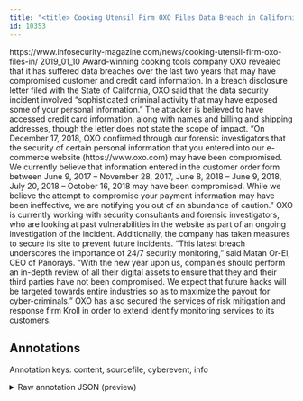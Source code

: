 ```yaml
---
title: "<title> Cooking Utensil Firm OXO Files Data Breach in California             </title>"
id: 10353
---
```


<title> Cooking Utensil Firm OXO Files Data Breach in California             </title>
<source> https://www.infosecurity-magazine.com/news/cooking-utensil-firm-oxo-files-in/                                       </source>
<date> 2019_01_10 </date>
<text>
Award-winning cooking tools company OXO revealed that it has suffered data breaches over the last two years that may have compromised customer and credit card information.
In a breach disclosure letter filed with the State of California, OXO said that the data security incident involved “sophisticated criminal activity that may have exposed some of your personal information.” The attacker is believed to have accessed credit card information, along with names and billing and shipping addresses, though the letter does not state the scope of impact.
“On December 17, 2018, OXO confirmed through our forensic investigators that the security of certain personal information that you entered into our e-commerce website (https://www.oxo.com) may have been compromised. We currently believe that information entered in the customer order form between June 9, 2017 – November 28, 2017, June 8, 2018 – June 9, 2018, July 20, 2018 – October 16, 2018 may have been compromised. While we believe the attempt to compromise your payment information may have been ineffective, we are notifying you out of an abundance of caution.”
OXO is currently working with security consultants and forensic investigators, who are looking at past vulnerabilities in the website as part of an ongoing investigation of the incident. Additionally, the company has taken measures to secure its site to prevent future incidents.
“This latest breach underscores the importance of 24/7 security monitoring,” said Matan Or-El, CEO of Panorays. “With the new year upon us, companies should perform an in-depth review of all their digital assets to ensure that they and their third parties have not been compromised. We expect that future hacks will be targeted towards entire industries so as to maximize the payout for cyber-criminals.”
OXO has also secured the services of risk mitigation and response firm Kroll in order to extend identify monitoring services to its customers.
</text>



## Annotations

Annotation keys: content, sourcefile, cyberevent, info

<details>
<summary>Raw annotation JSON (preview)</summary>

```json
{
  "content": "Award-winning cooking tools company OXO revealed that it has suffered data breaches over the last two years that may have compromised customer and credit card information. In a breach disclosure letter filed with the State of California, OXO said that the data security incident involved \u201csophisticated criminal activity that may have exposed some of your personal information.\u201d The attacker is believed to have accessed credit card information, along with names and billing and shipping addresses, though the letter does not state the scope of impact. \u201cOn December 17, 2018, OXO confirmed through our forensic investigators that the security of certain personal information that you entered into our e-commerce website (https://www.oxo.com) may have been compromised. We currently believe that information entered in the customer order form between June 9, 2017 \u2013 November 28, 2017, June 8, 2018 \u2013 June 9, 2018, July 20, 2018 \u2013 October 16, 2018 may have been compromised. While we believe the attempt to compromise your payment information may have been ineffective, we are notifying you out of an abundance of caution.\u201d OXO is currently working with security consultants and forensic investigators, who are looking at past vulnerabilities in the website as part of an ongoing investigation of the incident. Additionally, the company has taken measures to secure its site to prevent future incidents. \u201cThis latest breach underscores the importance of 24/7 security monitoring,\u201d said Matan Or-El, CEO of Panorays. \u201cWith the new year upon us, companies should perform an in-depth review of all their digital assets to ensure that they and their third parties have not been compromised. We expect that future hacks will be targeted towards entire industries so as to maximize the payout for cyber-criminals.\u201d OXO has also secured the services of risk mitigation and response firm Kroll in order to extend identify monitoring services to its customers.",
  "sourcefile": "10353.txt",
  "cyberevent": {
    "hopper": [
      {
        "index": 0,
        "relation": "Same",
        "events": [
          {
            "index": "E1",
            "type": "Attack",
            "realis": "Actual",
            "nugget": {
              "startOffset": 70,
              "index": "T2",
              "endOffset": 83,
              "text": "data breaches"
            },
            "argument": [
              {
                "index": "T1",
                "external_reference": {
                  "wikidataid": "Q34433"
                },
                "endOffset": 39,
                "role": {
                  "type": "Victim"
                },
                "text": "cooking tools company OXO",
                "startOffset": 14,
                "type": "Organization"
              },
              {
                "index": "T3",
                "text": "the last two years",
                "endOffset": 107,
                "role": {
                  "type": "Time"
                },
                "startOffset": 89,
                "type": "Time"
              }
            ],
            "subtype": "Databreach"
          },
          {
            "index": "E2",
            "type": "Attack",
            "realis": "Generic",
            "nugget": {
              "startOffset": 117,
              "index": "T4",
              "endOffset": 133,
              "text": "have compromised"
            },
            "argument": [
              {
                "index": "T5",
                "text": "customer and credit card information",
                "endOffset": 170,
                "role": {
                  "type": "Compromised-Data"
                },
                "startOffset": 134,
                "type": "PII"
              }
            ],
            "subtype": "Databreach"
          },
          {
            "index": "E3",
            "type": "Attack",
            "realis": "Other",
  
```
</details>
